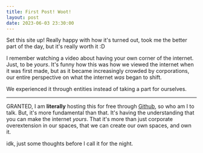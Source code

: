 ```yaml
---
title: First Post! Woot!
layout: post
date: 2023-06-03 23:30:00
---
```


Set this site up! Really happy with how it's turned out, took me the better part of the day, but it's really worth it :D

I remember watching a video about having your own corner of the internet. Just, to be *yours*. It's funny how this was how we viewed the internet when it was first made, but as it became increasingly crowded by corporations, our entire perspective on what the internet *was* began to shift.

We experienced it through entities instead of taking a part for ourselves.

---

GRANTED, I am **literally** hosting this for free through [Github](www.github.com), so who am I to talk. But, it's more fundamental than that. It's having the understanding that you can make the internet *yours*. That it's more than just corporate overextension in our spaces, that we can create our own spaces, and own it.

idk, just some thoughts before I call it for the night.

